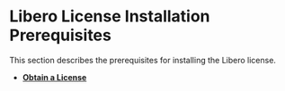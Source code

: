 # Libero License Installation Prerequisites

This section describes the prerequisites for installing the Libero license.

-   **[Obtain a License](GUID-F993A5A9-C11E-46D9-B675-6218A4635AFA.md)**  


